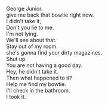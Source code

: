 
George Junior.    
give me back that bowtie right now.    
I didn't take it,    
Don't you lie to me.    
I'm not lying.    
We'll see about that.    
Stay out of my room.    
she's gonna find your dirty magazines.    
Shut up.    
You are not having a good day.    
Hey, he didn't take it.    
Then what happened to it?     
Help me find my bowtie.        
I'll check in the bathroom.    
I took it.    




